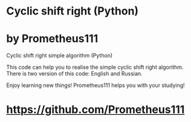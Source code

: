 # Cyclic shift right (Python)
# by Prometheus111

Cyclic shift right simple algorithm (Python)

This code can help you to realise the simple cyclic shift right algorithm.
There is two version of this code: English and Russian. 

Enjoy learning new things! Prometheus111 helps you with your studying!
# https://github.com/Prometheus111 
